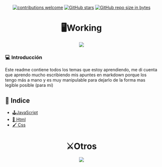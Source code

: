 <div align="center">

[![contributions welcome](https://img.shields.io/badge/contributions-welcome-brightgreen.svg?style=flat)](https://github.com/Nomadiix/Working)
[![GitHub stars](https://img.shields.io/github/stars/Nomadiix/Working)](https://github.com/FabianMartinez1234567/Working/stargazers/)
[![GitHub repo size in bytes](https://img.shields.io/github/repo-size/Nomadiix/Working)](https://github.com/Nomadiix/Working)
 </div>

<h1 align="center"> 🖥️Working  </h1>
<div align="center">
  <img src="https://media.giphy.com/media/RMwgs5kZqkRyhF24KK/giphy.gif"/>
 </div>

### 💻 Introducción

Este readme contiene todos los temas que estoy aprendiendo, me di cuenta que aprendo mucho escribiendo mis apuntes en markdown porque los tengo más a mano y es muy manipulable para dejarlo de la forma mas legible posible (para mi)

## 📖 Indice

- [🕹️JavaScript](/Readmes/JavaScript.md)
- [📌 Html](/Readmes/Html.md)
- [🖌️ Css](/Readmes/Css.md)

<h1 align="center"> ⚔️Otros </h1>
<div align="center">
  <img src="https://media.giphy.com/media/Wz8BcbiANKcXF5Jy6S/giphy.gif"/>
 </div>